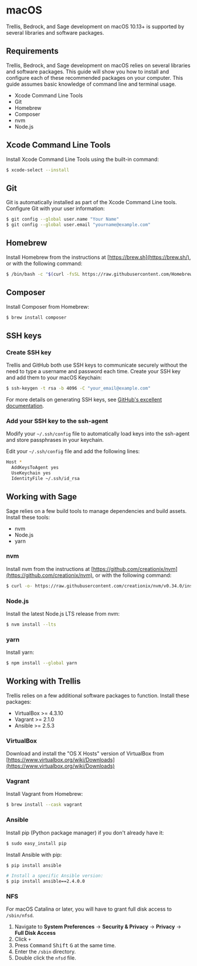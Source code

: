 # macOS

Trellis, Bedrock, and Sage development on macOS 10.13+ is supported by several libraries and software packages. 

## Requirements

Trellis, Bedrock, and Sage development on macOS relies on several libraries and software packages. This guide will show you how to install and configure each of these recommended packages on your computer. This guide assumes basic knowledge of command line and terminal usage.

- Xcode Command Line Tools
- Git
- Homebrew
- Composer
- nvm
- Node.js

## Xcode Command Line Tools

Install Xcode Command Line Tools using the built-in command:

```bash
$ xcode-select --install
```

## Git

Git is automatically installed as part of the Xcode Command Line tools. Configure Git with your user information:

```bash
$ git config --global user.name "Your Name"
$ git config --global user.email "yourname@example.com"
```

## Homebrew

Install Homebrew from the instructions at [https://brew.sh](https://brew.sh/), or with the following command:

```bash
$ /bin/bash -c "$(curl -fsSL https://raw.githubusercontent.com/Homebrew/install/master/install.sh)"
```

## Composer

Install Composer from Homebrew:

```bash
$ brew install composer
```

## SSH keys

### Create SSH key

Trellis and GitHub both use SSH keys to communicate securely without the need to type a username and password each time. Create your SSH key and add them to your macOS Keychain:

```bash
$ ssh-keygen -t rsa -b 4096 -C "your_email@example.com"
```

For more details on generating SSH keys, see [GitHub's excellent documentation](https://help.github.com/articles/generating-a-new-ssh-key-and-adding-it-to-the-ssh-agent/).

### Add your SSH key to the ssh-agent

Modify your `~/.ssh/config` file to automatically load keys into the ssh-agent and store passphrases in your keychain.

Edit your `~/.ssh/config` file and add the following lines:

```bash
Host *
  AddKeysToAgent yes
  UseKeychain yes
  IdentityFile ~/.ssh/id_rsa
```

## Working with Sage

Sage relies on a few build tools to manage dependencies and build assets. Install these tools:

- nvm
- Node.js
- yarn

### nvm

Install nvm from the instructions at [https://github.com/creationix/nvm](https://github.com/creationix/nvm), or with the following command:

```bash
$ curl -o- https://raw.githubusercontent.com/creationix/nvm/v0.34.0/install.sh | bash
```

### Node.js

Install the latest Node.js LTS release from nvm:

```bash
$ nvm install --lts
```

### yarn

Install yarn:

```bash
$ npm install --global yarn
```

## Working with Trellis

Trellis relies on a few additional software packages to function. Install these packages:

- VirtualBox >= 4.3.10
- Vagrant >= 2.1.0
- Ansible >= 2.5.3

### VirtualBox

Download and install the "OS X Hosts" version of VirtualBox from [https://www.virtualbox.org/wiki/Downloads](https://www.virtualbox.org/wiki/Downloads)

### Vagrant

Install Vagrant from Homebrew:

```bash
$ brew install --cask vagrant
```

### Ansible

Install pip (Python package manager) if you don't already have it:

```bash
$ sudo easy_install pip
```

Install Ansible with pip:

```bash
$ pip install ansible

# Install a specific Ansible version:
$ pip install ansible==2.4.0.0
```

### NFS

For macOS Catalina or later, you will have to grant full disk access to `/sbin/nfsd`.

1. Navigate to **System Preferences** → **Security & Privacy** → **Privacy** → **Full Disk Access**
2. Click `+`
3. Press <kbd>Command</kbd> <kbd>Shift</kbd> <kbd>G</kbd> at the same time.
4. Enter the `/sbin` directory.
5. Double click the `nfsd` file.
